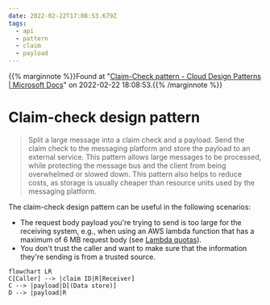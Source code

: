 ```yaml
---
date: 2022-02-22T17:08:53.679Z
tags:
  - api
  - pattern
  - claim
  - payload
---
```

{{% marginnote %}}Found at "[Claim-Check pattern - Cloud Design Patterns | Microsoft Docs](https://docs.microsoft.com/en-us/azure/architecture/patterns/claim-check)" on 2022-02-22 18:08:53.{{% /marginnote %}}

# Claim-check design pattern

> Split a large message into a claim check and a payload. Send the claim check to the messaging platform and store the payload to an external service. This pattern allows large messages to be processed, while protecting the message bus and the client from being overwhelmed or slowed down. This pattern also helps to reduce costs, as storage is usually cheaper than resource units used by the messaging platform.

The claim-check design pattern can be useful in the following scenarios:
- The request body payload you're trying to send is too large for the receiving system, e.g., when using an AWS lambda function that has a maximum of 6 MB request body (see [Lambda quotas](https://docs.aws.amazon.com/lambda/latest/dg/gettingstarted-limits.html)).
- You don't trust the caller and want to make sure that the information they're sending is from a trusted source.

```mermaid
flowchart LR
C[Caller] --> |claim ID|R[Receiver]
C --> |payload|D[(Data store)]
D --> |payload|R
```


